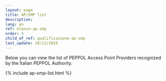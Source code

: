 ```yaml
---
layout: page
title: AP/SMP list
description:
lang: en
ref: elenco-ap-smp
order: 5
child_of_ref: qualificazione-ap-smp
last_update: 20/12/2019
---
```


Below you can view the list of PEPPOL Access Point Providers recognized by the Italian PEPPOL Authority.

{% include ap-smp-list.html %}
